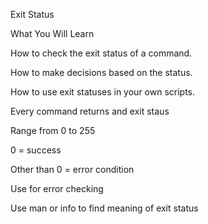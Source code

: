 Exit Status

What You Will Learn

How to check the exit status of a command.

How to make decisions based on the status.

How to use exit statuses in your own scripts.

Every command returns and exit staus

Range from 0 to 255

0 = success

Other than 0 = error condition

Use for error checking

Use man or info to find meaning of exit status
